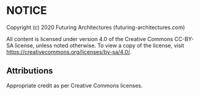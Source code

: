 # NOTICE

Copyright (c) 2020 Futuring Architectures (futuring-architectures.com)

All content is licensed under version 4.0 of the Creative Commons CC-BY-SA license, unless noted otherwise. 
To view a copy of the license, visit https://creativecommons.org/licenses/by-sa/4.0/.

## Attributions
Appropriate credit as per Creative Commons licenses.
